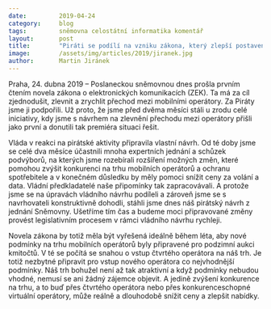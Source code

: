 ```yaml
---
date:         2019-04-24
category:     blog
tags:         sněmovna celostátní informatika komentář
layout:       post
title:        "Piráti se podílí na vzniku zákona, který zlepší postavení zákazníků u mobilních operátorů"
image:        /assets/img/articles/2019/jiranek.jpg
author:       Martin Jiránek
---
```



Praha, 24. dubna 2019 – Poslaneckou sněmovnou dnes prošla prvním čtením novela zákona o elektronických komunikacích (ZEK). Ta má za cíl zjednodušit, zlevnit a zrychlit přechod mezi mobilními operátory. Za Piráty jsme ji podpořili. Už proto, že jsme před dvěma měsíci stáli u zrodu celé iniciativy, kdy jsme s návrhem na zlevnění přechodu mezi operátory přišli jako první a donutili tak premiéra situaci řešit.

Vláda v reakci na pirátské aktivity připravila vlastní návrh. Od té doby jsme se celé dva měsíce účastnili mnoha expertních jednání a schůzek podvýborů, na kterých jsme rozebírali rozšíření možných změn, které pomohou zvýšit konkurenci na trhu mobilních operátorů a ochranu spotřebitele a v konečném důsledku by měly pomoci snížit ceny za volání a data. Vládní předkladatelé naše připomínky tak zapracovávali. A protože jsme se na úpravách vládního návrhu podíleli a zároveň jsme se s navrhovateli konstruktivně dohodli, stáhli jsme dnes náš pirátský návrh z jednání Sněmovny. Ušetříme tím čas a budeme moci připravované změny provést legislativním procesem v rámci vládního návrhu rychleji.

Novela zákona by totiž měla být vyřešená ideálně během léta, aby nové podmínky na trhu mobilních operátorů byly připravené pro podzimní aukci kmitočtů. V té se počítá se snahou o vstup čtvrtého operátora na náš trh. Je totiž nezbytné připravit pro vstup nového operátora co nejvhodnější podmínky. Náš trh bohužel není až tak atraktivní a když podmínky nebudou vhodné, nemusí se ani žádný zájemce objevit. A jedině zvýšení konkurence na trhu, a to buď přes čtvrtého operátora nebo přes konkurenceschopné virtuální operátory, může reálně a dlouhodobě snížit ceny a zlepšit nabídky.
